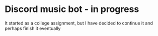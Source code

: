 # Discord music bot - in progress

It started as a college assignment, but I have decided to continue it and perhaps finish it eventually
